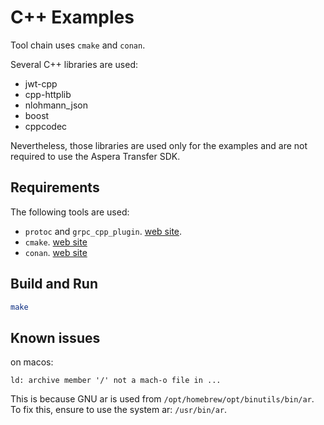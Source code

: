 # C++ Examples

Tool chain uses `cmake` and `conan`.

Several C++ libraries are used:

- jwt-cpp
- cpp-httplib
- nlohmann_json
- boost
- cppcodec

Nevertheless, those libraries are used only for the examples and are not required to use the Aspera Transfer SDK.

## Requirements

The following tools are used:

- `protoc` and `grpc_cpp_plugin`. [web site](https://grpc.io/docs/languages/cpp/quickstart/).
- `cmake`. [web site](https://cmake.org/)
- `conan`. [web site](https://conan.io/)

## Build and Run

```bash
make
```

## Known issues

on macos:

```text
ld: archive member '/' not a mach-o file in ...
```

This is because GNU ar is used from `/opt/homebrew/opt/binutils/bin/ar`.
To fix this, ensure to use the system ar: `/usr/bin/ar`.
